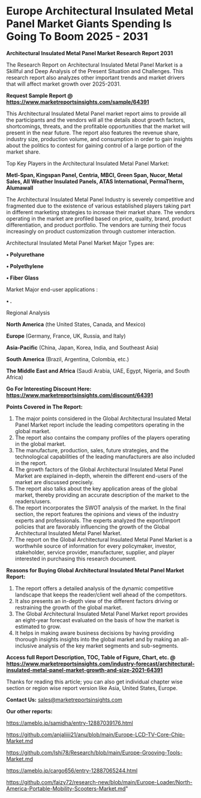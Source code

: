 # Europe Architectural Insulated Metal Panel Market Giants Spending Is Going To Boom 2025 - 2031

<strong>Architectural Insulated Metal Panel Market Research Report 2031</strong>

The Research Report on Architectural Insulated Metal Panel Market is a Skillful and Deep Analysis of the Present Situation and Challenges. This research report also analyzes other important trends and market drivers that will affect market growth over 2025-2031.

<strong>Request Sample Report @ <a href=https://www.marketreportsinsights.com/sample/64391>https://www.marketreportsinsights.com/sample/64391</a></strong>

This Architectural Insulated Metal Panel market report aims to provide all the participants and the vendors will all the details about growth factors, shortcomings, threats, and the profitable opportunities that the market will present in the near future. The report also features the revenue share, industry size, production volume, and consumption in order to gain insights about the politics to contest for gaining control of a large portion of the market share.

Top Key Players in the Architectural Insulated Metal Panel Market:

<strong>Metl-Span, Kingspan Panel, Centria, MBCI, Green Span, Nucor, Metal Sales, All Weather Insulated Panels, ATAS International, PermaTherm, Alumawall</strong>

The Architectural Insulated Metal Panel Industry is severely competitive and fragmented due to the existence of various established players taking part in different marketing strategies to increase their market share. The vendors operating in the market are profiled based on price, quality, brand, product differentiation, and product portfolio. The vendors are turning their focus increasingly on product customization through customer interaction.

Architectural Insulated Metal Panel Market Major Types are:

<strong>• Polyurethane

• Polyethylene

• Fiber Glass</strong>

Market Major end-user applications :

<strong>• .</strong>

Regional Analysis

</u><strong><b>North America</b></strong> (the United States, Canada, and Mexico)

<strong><b>Europe </b></strong>(Germany, France, UK, Russia, and Italy)

<strong><b>Asia-Pacific</b></strong> (China, Japan, Korea, India, and Southeast Asia)

<strong><b>South America</b></strong> (Brazil, Argentina, Colombia, etc.)

<strong><b>The Middle East and Africa</b></strong> (Saudi Arabia, UAE, Egypt, Nigeria, and South Africa)

<strong>Go For Interesting Discount Here: <a href=https://www.marketreportsinsights.com/discount/64391>https://www.marketreportsinsights.com/discount/64391</a></strong>

<strong>Points Covered in The Report:</strong>
<ol>
  <li>The major points considered in the Global Architectural Insulated Metal Panel Market report include the leading competitors operating in the global market.</li>
  <li>The report also contains the company profiles of the players operating in the global market.</li>
  <li>The manufacture, production, sales, future strategies, and the technological capabilities of the leading manufacturers are also included in the report.</li>
  <li>The growth factors of the Global Architectural Insulated Metal Panel Market are explained in-depth, wherein the different end-users of the market are discussed precisely.</li>
  <li>The report also talks about the key application areas of the global market, thereby providing an accurate description of the market to the readers/users.</li>
  <li>The report incorporates the SWOT analysis of the market. In the final section, the report features the opinions and views of the industry experts and professionals. The experts analyzed the export/import policies that are favorably influencing the growth of the Global Architectural Insulated Metal Panel Market.</li>
  <li>The report on the Global Architectural Insulated Metal Panel Market is a worthwhile source of information for every policymaker, investor, stakeholder, service provider, manufacturer, supplier, and player interested in purchasing this research document.</li>
</ol>
<strong>Reasons for Buying Global Architectural Insulated Metal Panel Market Report:</strong>

<ol>
  <li>The report offers a detailed analysis of the dynamic competitive landscape that keeps the reader/client well ahead of the competitors.</li>
  <li>It also presents an in-depth view of the different factors driving or restraining the growth of the global market.</li>
  <li>The Global Architectural Insulated Metal Panel Market report provides an eight-year forecast evaluated on the basis of how the market is estimated to grow.</li>
  <li>It helps in making aware business decisions by having providing thorough insights insights into the global market and by making an all-inclusive analysis of the key market segments and sub-segments.</li>
</ol>
<strong>Access full Report Description, TOC, Table of Figure, Chart, etc. @ <a href=https://www.marketreportsinsights.com/industry-forecast/architectural-insulated-metal-panel-market-growth-and-size-2021-64391>https://www.marketreportsinsights.com/industry-forecast/architectural-insulated-metal-panel-market-growth-and-size-2021-64391</a></strong>


Thanks for reading this article; you can also get individual chapter wise section or region wise report version like Asia, United States, Europe.

<strong>Contact Us:</strong>
sales@marketreportsinsights.com

<strong>Our other reports:</strong>

<a href=https://ameblo.jp/samidha/entry-12887039176.html>https://ameblo.jp/samidha/entry-12887039176.html</a>

<a href=https://github.com/anjaliiii21/anu/blob/main/Europe-LCD-TV-Core-Chip-Market.md>https://github.com/anjaliiii21/anu/blob/main/Europe-LCD-TV-Core-Chip-Market.md</a>

<a href=https://github.com/Ishi78/Research/blob/main/Europe-Grooving-Tools-Market.md>https://github.com/Ishi78/Research/blob/main/Europe-Grooving-Tools-Market.md</a>

<a href=https://ameblo.jp/cargo656/entry-12887065244.html>https://ameblo.jp/cargo656/entry-12887065244.html</a>

<a href=https://github.com/faizy72/research-new/blob/main/Europe-Loader/North-America-Portable-Mobility-Scooters-Market.md>https://github.com/faizy72/research-new/blob/main/Europe-Loader/North-America-Portable-Mobility-Scooters-Market.md</a>"
